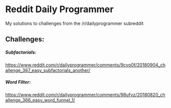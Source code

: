 # Reddit Daily Programmer
My solutions to challenges from the /r/dailyprogrammer subreddit

## Challenges:
##### Subfactorials:
https://www.reddit.com/r/dailyprogrammer/comments/9cvo0f/20180904_challenge_367_easy_subfactorials_another/

##### Word Filter:
https://www.reddit.com/r/dailyprogrammer/comments/98ufvz/20180820_challenge_366_easy_word_funnel_1/
